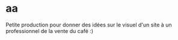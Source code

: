 # aa

Petite production pour donner des idées sur le visuel d'un site à un professionnel de la vente du café :)

